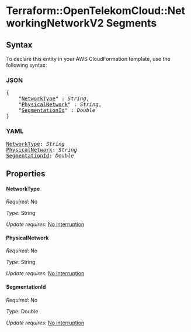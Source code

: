 # Terraform::OpenTelekomCloud::NetworkingNetworkV2 Segments

## Syntax

To declare this entity in your AWS CloudFormation template, use the following syntax:

### JSON

<pre>
{
    "<a href="#networktype" title="NetworkType">NetworkType</a>" : <i>String</i>,
    "<a href="#physicalnetwork" title="PhysicalNetwork">PhysicalNetwork</a>" : <i>String</i>,
    "<a href="#segmentationid" title="SegmentationId">SegmentationId</a>" : <i>Double</i>
}
</pre>

### YAML

<pre>
<a href="#networktype" title="NetworkType">NetworkType</a>: <i>String</i>
<a href="#physicalnetwork" title="PhysicalNetwork">PhysicalNetwork</a>: <i>String</i>
<a href="#segmentationid" title="SegmentationId">SegmentationId</a>: <i>Double</i>
</pre>

## Properties

#### NetworkType

_Required_: No

_Type_: String

_Update requires_: [No interruption](https://docs.aws.amazon.com/AWSCloudFormation/latest/UserGuide/using-cfn-updating-stacks-update-behaviors.html#update-no-interrupt)

#### PhysicalNetwork

_Required_: No

_Type_: String

_Update requires_: [No interruption](https://docs.aws.amazon.com/AWSCloudFormation/latest/UserGuide/using-cfn-updating-stacks-update-behaviors.html#update-no-interrupt)

#### SegmentationId

_Required_: No

_Type_: Double

_Update requires_: [No interruption](https://docs.aws.amazon.com/AWSCloudFormation/latest/UserGuide/using-cfn-updating-stacks-update-behaviors.html#update-no-interrupt)

